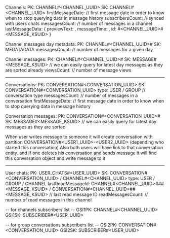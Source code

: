 Channels:
PK: CHANNEL#<CHANNEL_UUID>
SK: CHANNEL#<CHANNEL_UUID>
firstMessageDate: <date> // first message date in order to know when to stop querying data in message history
subscribersCount: <number> // synced with users chats
messagesCount: <number> // number of messages in a channel
lastMessageData: { previewText: <string>, messageTime: <date>, id: <DAY>#<CHANNEL_UUID>#<MESSAGE_KSUID> }

Channel messages day metadata:
PK: CHANNEL#<CHANNEL_UUID>#<DAY>
SK: MEDATADATA
messagesCount: <number> // number of messages for a given day

Channel messages:
PK: CHANNEL#<CHANNEL_UUID>#<DAY>
SK: MESSAGE#<MESSAGE_KSUID> // we can easily query for latest day messages as they are sorted already
viewsCount: <number> // number of message views

---

Conversations:
PK: CONVERSATION#<CONVERSATION_UUID>
SK: CONVERSATION#<CONVERSATION_UUID>
type: USER / GROUP // conversation type
messagesCount: <number> // number of messages in a conversation
firstMessageDate: <Date> // first message date in order to know when to stop querying data in message history

Conversation messages:
PK: CONVERSATION#<CONVERSATION_UUID>#<DAY>
SK: MESSAGE#<MESSAGE_KSUID> // we can easily query for latest day messages as they are sorted

When user writes message to someone it will create conversation with partition CONVERSATION#<USER1_UUID>-<USER2_UUID> (depending who started this conversation)
Also both users will have link to that conversation entity. and If one deletes his conversation and sends message it will find this conversation object
and write message to it

---

User chats:
PK: USER_CHATS#<USER_UUID>
SK: CONVERSATION#<CONVERSATION_UUID> / CHANNEL#<CHANNEL_UUID>
type: USER / GROUP / CHANNEL
lastReadMessageId: CHANNEL#<CHANNEL_UUID>#<DAY>##<MESSAGE_KSUID> / CONVERSATION#<CHANNEL_UUID>#<DAY>#<MESSAGE_KSUID> // last read message ID
readMessagesCount: <number> // number of read messages in this channel

-- for channels subscribers list --
GSI1PK: CHANNEL#<CHANNEL_UUID>
GSI1SK: SUBSCRIBER#<USER_UUID>

-- for group conversations subscribers list --
GSI2PK: CONVERSATION#<CONVERSATION_UUID>
GSI2SK: SUBSCRIBER#<USER_UUID>
